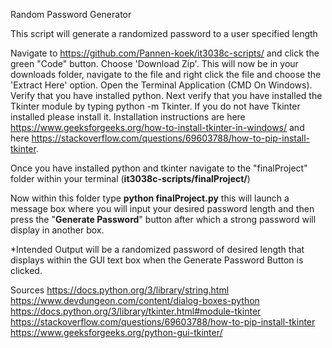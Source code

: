 Random Password Generator

This script will generate a randomized password to a user specified length

Navigate to https://github.com/Pannen-koek/it3038c-scripts/ and click the green "Code" button. Choose 'Download Zip'. This will now be in your downloads folder, navigate to the file and right click the file and choose the 'Extract Here' option. Open the Terminal Application (CMD On Windows). Verify that you have installed python. Next verify that you have installed the Tkinter module by typing python -m Tkinter. If you do not have Tkinter installed please install it. Installation instructions are here https://www.geeksforgeeks.org/how-to-install-tkinter-in-windows/ and here https://stackoverflow.com/questions/69603788/how-to-pip-install-tkinter.

Once you have installed python and tkinter navigate to the "finalProject" folder within your terminal (**it3038c-scripts/finalProject/**) 

Now within this folder type **python finalProject.py** this will launch a message box where you will input your desired password length and then press the "**Generate Password**" button after which a strong password will display in another box. 

*Intended Output will be a randomized password of desired length that displays within the GUI text box when the Generate Password Button is clicked. 

Sources
https://docs.python.org/3/library/string.html
https://www.devdungeon.com/content/dialog-boxes-python
https://docs.python.org/3/library/tkinter.html#module-tkinter
https://stackoverflow.com/questions/69603788/how-to-pip-install-tkinter
https://www.geeksforgeeks.org/python-gui-tkinter/
